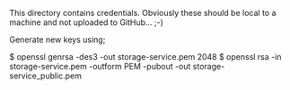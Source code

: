 This directory contains credentials. Obviously these should be local
to a machine and not uploaded to GitHub... ;-)

Generate new keys using;

$ openssl genrsa -des3 -out storage-service.pem 2048
$ openssl rsa -in storage-service.pem -outform PEM -pubout -out storage-service_public.pem
